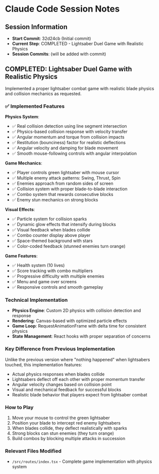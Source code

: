 # Claude Code Session Notes

## Session Information
- **Start Commit**: 32d24cb (Initial commit)
- **Current Step**: COMPLETED - Lightsaber Duel Game with Realistic Physics
- **Session Commits**: (will be added with commit)

## COMPLETED: Lightsaber Duel Game with Realistic Physics

Implemented a proper lightsaber combat game with realistic blade physics and collision mechanics as requested.

### ✅ Implemented Features

**Physics System**:
- ✅ Real collision detection using line segment intersection
- ✅ Physics-based collision response with velocity transfer
- ✅ Angular momentum and torque from collision impacts
- ✅ Restitution (bounciness) factor for realistic deflections
- ✅ Angular velocity and damping for blade movement
- ✅ Smooth mouse-following controls with angular interpolation

**Game Mechanics**:
- ✅ Player controls green lightsaber with mouse cursor
- ✅ Multiple enemy attack patterns: Swing, Thrust, Spin
- ✅ Enemies approach from random sides of screen
- ✅ Collision system with proper blade-to-blade interaction
- ✅ Combo system that rewards consecutive blocks
- ✅ Enemy stun mechanics on strong blocks

**Visual Effects**:
- ✅ Particle system for collision sparks
- ✅ Dynamic glow effects that intensify during blocks
- ✅ Visual feedback when blades collide
- ✅ Combo counter display above player
- ✅ Space-themed background with stars
- ✅ Color-coded feedback (stunned enemies turn orange)

**Game Features**:
- ✅ Health system (10 lives)
- ✅ Score tracking with combo multipliers
- ✅ Progressive difficulty with multiple enemies
- ✅ Menu and game over screens
- ✅ Responsive controls and smooth gameplay

### Technical Implementation
- **Physics Engine**: Custom 2D physics with collision detection and response
- **Rendering**: Canvas-based with optimized particle effects
- **Game Loop**: RequestAnimationFrame with delta time for consistent physics
- **State Management**: React hooks with proper separation of concerns

### Key Difference from Previous Implementation
Unlike the previous version where "nothing happened" when lightsabers touched, this implementation features:
- Actual physics responses when blades collide
- Lightsabers deflect off each other with proper momentum transfer
- Angular velocity changes based on collision point
- Visual and mechanical feedback for successful blocks
- Realistic blade behavior that players expect from lightsaber combat

### How to Play
1. Move your mouse to control the green lightsaber
2. Position your blade to intercept red enemy lightsabers
3. When blades collide, they deflect realistically with sparks
4. Strong blocks can stun enemies (they turn orange)
5. Build combos by blocking multiple attacks in succession

### Relevant Files Modified
- `/src/routes/index.tsx` - Complete game implementation with physics system